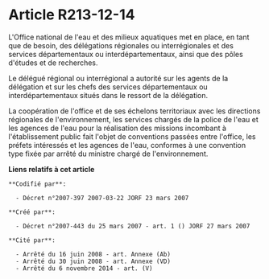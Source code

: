 # Article R213-12-14

L'Office national de l'eau et des milieux aquatiques met en place, en tant que de besoin, des délégations régionales ou
interrégionales et des services départementaux ou interdépartementaux, ainsi que des pôles d'études et de recherches.

Le délégué régional ou interrégional a autorité sur les agents de la délégation et sur les chefs des services départementaux
ou interdépartementaux situés dans le ressort de la délégation.

La coopération de l'office et de ses échelons territoriaux avec les directions régionales de l'environnement, les services
chargés de la police de l'eau et les agences de l'eau pour la réalisation des missions incombant à l'établissement public
fait l'objet de conventions passées entre l'office, les préfets intéressés et les agences de l'eau, conformes à une
convention type fixée par arrêté du ministre chargé de l'environnement.

**Liens relatifs à cet article**

	**Codifié par**:

	  - Décret n°2007-397 2007-03-22 JORF 23 mars 2007

	**Créé par**:

	  - Décret n°2007-443 du 25 mars 2007 - art. 1 () JORF 27 mars 2007

	**Cité par**:

	  - Arrêté du 16 juin 2008 - art. Annexe (Ab)
	  - Arrêté du 30 juin 2008 - art. Annexe (VD)
	  - Arrêté du 6 novembre 2014 - art. (V)
